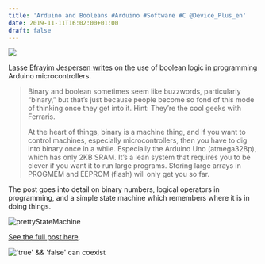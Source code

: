 ```yaml
---
title: 'Arduino and Booleans #Arduino #Software #C @Device_Plus_en'
date: 2019-11-11T16:02:00+01:00
draft: false
---
```


![](https://cdn-blog.adafruit.com/uploads/2019/11/Untitled-29.png)

[Lasse Efrayim Jespersen writes](https://www.deviceplus.com/how-tos/arduino-and-booleans-the-truth-is-greater-than-zero/) on the use of boolean logic in programming Arduino microcontrollers.

> Binary and boolean sometimes seem like buzzwords, particularly “binary,” but that’s just because people become so fond of this mode of thinking once they get into it. Hint: They’re the cool geeks with Ferraris.
> 
> At the heart of things, binary is a machine thing, and if you want to control machines, especially microcontrollers, then you have to dig into binary once in a while. Especially the Arduino Uno (atmega328p), which has only 2KB SRAM. It’s a lean system that requires you to be clever if you want it to run large programs. Storing large arrays in PROGMEM and EEPROM (flash) will only get you so far.

The post goes into detail on binary numbers, logical operators in programming, and a simple state machine which remembers where it is in doing things.

![prettyStateMachine](https://www.deviceplus.com/wp-content/uploads/2019/10/boolean-arduino-prettyStateMachine_diagram.png)

[See the full post here](https://www.deviceplus.com/how-tos/arduino-and-booleans-the-truth-is-greater-than-zero/).

!['true' && 'false' can coexist](https://www.deviceplus.com/wp-content/uploads/2019/10/boolean-arduino-dual-relay.jpg)